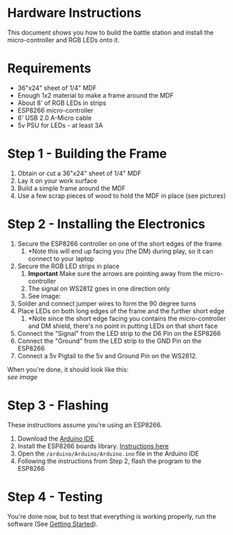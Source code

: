 # Hardware Instructions

This document shows you how to build the battle station and install the micro-controller and RGB LEDs onto it.

# Requirements

- 36"x24" sheet of 1/4" MDF
- Enough 1x2 material to make a frame around the MDF
- About 8' of RGB LEDs in strips
- ESP8266 micro-controller
- 6' USB 2.0 A-Micro cable
- 5v PSU for LEDs - at least 3A

# Step 1 - Building the Frame

1. Obtain or cut a 36"x24" sheet of 1/4" MDF
2. Lay it on your work surface
3. Build a simple frame around the MDF
4. Use a few scrap pieces of wood to hold the MDF in place (see pictures)

# Step 2 - Installing the Electronics

1. Secure the ESP8266 controller on one of the short edges of the frame
   1. *Note this will end up facing you (the DM) during play, so it can connect to your laptop
2. Secure the RGB LED strips in place
   1. **Important** Make sure the arrows are pointing away from the micro-controller
   2. The signal on WS2812 goes in one direction only
   3. See image:
3. Solder and connect jumper wires to form the 90 degree turns
4. Place LEDs on both long edges of the frame and the further short edge
   1. *Note since the short edge facing you contains the micro-controller and DM shield, there's no point in putting LEDs on that short face
5. Connect the "Signal" from the LED strip to the D6 Pin on the ESP8266
6. Connect the "Ground" from the LED strip to the GND Pin on the ESP8266
7. Connect a 5v Pigtail to the 5v and Ground Pin on the WS2812.

When you're done, it should look like this:\
*see image*

# Step 3 - Flashing

These instructions assume you're using an ESP8266.

1. Download the [Arduino IDE](https://www.arduino.cc/en/software)
2. Install the ESP8266 boards library. [Instructions here](https://randomnerdtutorials.com/how-to-install-esp8266-board-arduino-ide/)
3. Open the `/arduino/Arduino/Arduino.ino` file in the Arduino IDE
4. Following the instructions from Step 2, flash the program to the ESP8266

# Step 4 - Testing

You're done now, but to test that everything is working properly, run the software (See [Getting Started](./GettingStarted.MD)).

